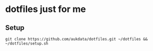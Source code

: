# dotfiles just for me

## Setup

```
git clone https://github.com/aukdata/dotfiles.git ~/dotfiles && ~/dotfiles/setup.sh
```
